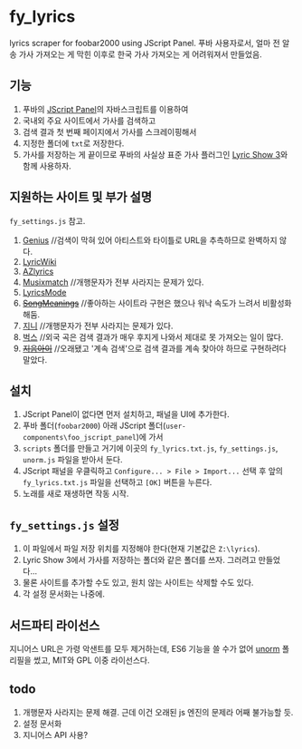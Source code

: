 # fy_lyrics
lyrics scraper for foobar2000 using JScript Panel. 푸바 사용자로서, 얼마 전 알송 가사 가져오는 게 막힌 이후로 한국 가사 가져오는 게 어려워져서 만들었음.

## 기능
1. 푸바의 [JScript Panel](https://marc2k3.github.io/foo_jscript_panel.html)의 자바스크립트를 이용하여 
2. 국내외 주요 사이트에서 가사를 검색하고 
3. 검색 결과 첫 번째 페이지에서 가사를 스크레이핑해서 
4. 지정한 폴더에 `txt`로 저장한다.
5. 가사를 저장하는 게 끝이므로 푸바의 사실상 표준 가사 플러그인 [Lyric Show 3](https://www.foobar2000.org/components/view/foo_uie_lyrics3)와 함께 사용하자.

## 지원하는 사이트 및 부가 설명
`fy_settings.js` 참고.
1. [Genius](https://genius.com)  //검색이 막혀 있어 아티스트와 타이틀로 URL을 추측하므로 완벽하지 않다.
2. [LyricWiki](https://lyrics.fandom.com)
3. [AZlyrics](https://search.azlyrics.com)
4. [Musixmatch](https://www.musixmatch.com)  //개행문자가 전부 사라지는 문제가 있다.
5. [LyricsMode](https://www.lyricsmode.com)
6. ~~[SongMeanings](https://songmeanings.com)~~  //좋아하는 사이트라 구현은 했으나 워낙 속도가 느려서 비활성화해둠.
7. [지니](https://www.genie.co.kr)  //개행문자가 전부 사라지는 문제가 있다.
8. [벅스](https://music.bugs.co.kr)  //외국 곡은 검색 결과가 매우 후지게 나와서 제대로 못 가져오는 일이 많다.
9. ~~[지음아이](http://jieumai.com)~~  //오래됐고 '계속 검색'으로 검색 결과를 계속 찾아야 하므로 구현하려다 말았다.

## 설치
1. JScript Panel이 없다면 먼저 설치하고, 패널을 UI에 추가한다.
2. 푸바 폴더(`foobar2000`) 아래 JScript 폴더(`user-components\foo_jscript_panel`)에 가서 
3. `scripts` 폴더를 만들고 거기에 이곳의 `fy_lyrics.txt.js`, `fy_settings.js`, `unorm.js` 파일을 받아서 둔다.
4. JScript 패널을 우클릭하고 `Configure... > File > Import...` 선택 후 앞의 `fy_lyrics.txt.js` 파일을 선택하고 `[OK]` 버튼을 누른다.
5. 노래를 새로 재생하면 작동 시작.

## `fy_settings.js` 설정
1. 이 파일에서 파일 저장 위치를 지정해야 한다(현재 기본값은 `Z:\lyrics`).
2. Lyric Show 3에서 가사를 저장하는 폴더와 같은 폴더를 쓰자. 그러려고 만들었다...
3. 물론 사이트를 추가할 수도 있고, 원치 않는 사이트는 삭제할 수도 있다.
4. 각 설정 문서화는 나중에.

## 서드파티 라이선스
지니어스 URL은 가령 악샌트를 모두 제거하는데, ES6 기능을 쓸 수가 없어 [unorm](https://github.com/walling/unorm) 폴리필을 썼고, MIT와 GPL 이중 라이선스다.

## todo
1. 개행문자 사라지는 문제 해결. 근데 이건 오래된 js 엔진의 문제라 어째 불가능할 듯.
2. 설정 문서화
3. 지니어스 API 사용?
